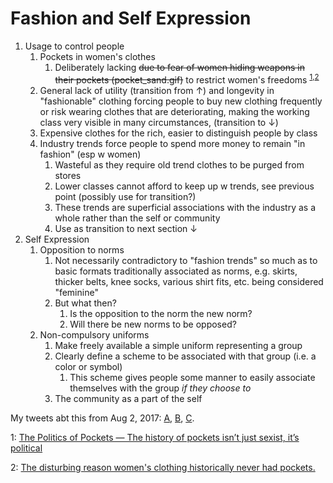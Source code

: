 # Fashion and Self Expression

1. Usage to control people
    1. Pockets in women's clothes
        1. Deliberately lacking ~~due to fear of women hiding weapons in their pockets (pocket_sand.gif)~~ to restrict women's freedoms <sup>[1](#n1),[2](#n2)</sup>
    1. General lack of utility (transition from &uarr;) and longevity in "fashionable" clothing forcing people to buy new clothing frequently or risk wearing clothes that are deteriorating, making the working class very visible in many circumstances, (transition to &darr;)
    1. Expensive clothes for the rich, easier to distinguish people by class
    1. Industry trends force people to spend more money to remain "in fashion" (esp w women)
        1. Wasteful as they require old trend clothes to be purged from stores
        1. Lower classes cannot afford to keep up w trends, see previous point (possibly use for transition?)
        1. These trends are superficial associations with the industry as a whole rather than the self or community
        1. Use as transition to next section &darr;
1. Self Expression
    1. Opposition to norms
        1. Not necessarily contradictory to "fashion trends" so much as to basic formats traditionally associated as norms, e.g. skirts, thicker belts, knee socks, various shirt fits, etc. being considered "feminine"
        1. But what then?
            1. Is the opposition to the norm the new norm?
            1. Will there be new norms to be opposed?
    1. Non-compulsory uniforms
        1. Make freely available a simple uniform representing a group
        1. Clearly define a scheme to be associated with that group (i.e. a color or symbol)
            1. This scheme gives people some manner to easily associate themselves with the group _if they choose to_
        1. The community as a part of the self

My tweets abt this from Aug 2, 2017: [A](https://twitter.com/trewbot/status/892793001097011200), [B](https://twitter.com/trewbot/status/892799472278876167), [C](https://twitter.com/trewbot/status/892801656177524737).

<a name="n1">1</a>: [The Politics of Pockets &mdash;
The history of pockets isn’t just sexist, it’s political](https://www.racked.com/2016/9/19/12865560/politics-of-pockets-suffragettes-women)

<a name="n2">2</a>: [The disturbing reason women's clothing historically never had pockets.](http://www.msn.com/en-us/lifestyle/whats-hot/the-disturbing-reason-womens-clothing-historically-never-had-pockets/ar-AAopCOf)
